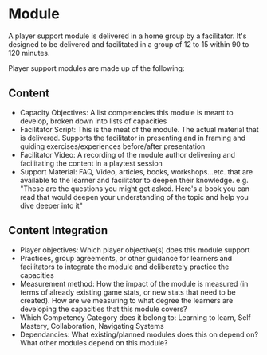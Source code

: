 # Module

A player support module is delivered in a home group by a facilitator. It's designed to be delivered and facilitated in a group of 12 to 15 within 90 to 120 minutes.

Player support modules are made up of the following:

## Content

- Capacity Objectives: A list competencies this module is meant to develop, broken down into lists of capacities
- Facilitator Script: This is the meat of the module. The actual material that is delivered. Supports the facilitator in presenting and in framing and guiding exercises/experiences before/after presentation
- Facilitator Video: A recording of the module author delivering and facilitating the content in a playtest session
- Support Material: FAQ, Video, articles, books, workshops...etc. that are available to the learner and facilitator to deepen their knowledge.  e.g. "These are the questions you might get asked. Here's a book you can read that would deepen your understanding of the topic and help you dive deeper into it"


## Content Integration

- Player objectives: Which player objective(s) does this module support
- Practices, group agreements, or other guidance for learners and facilitators to integrate the module and deliberately practice the capacities
- Measurement method: How the impact of the module is measured (in terms of already existing game stats, or new stats that need to be created). How are we measuring to what degree the learners are developing the capacities that this module covers?
- Which Competency Category does it belong to: Learning to learn, Self Mastery, Collaboration, Navigating Systems
- Dependancies: What existing/planned modules does this on depend on? What other modules depend on this module?
